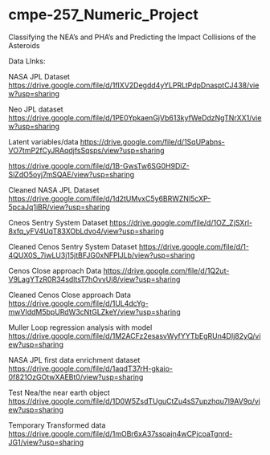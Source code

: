# cmpe-257_Numeric_Project
Classifying the NEA’s and PHA’s and Predicting the Impact Collisions of the Asteroids

Data LInks:

NASA JPL Dataset
https://drive.google.com/file/d/1fIXV2Degdd4yYLPRLtPdpDnasptCJ438/view?usp=sharing

Neo JPL dataset
https://drive.google.com/file/d/1PE0YpkaenGjVb613kyfWeDdzNgTNrXX1/view?usp=sharing

Latent variables/data
https://drive.google.com/file/d/1SqUPabns-VO7tmP2fCyJRAqdjfsSqsps/view?usp=sharing

https://drive.google.com/file/d/1B-GwsTw6SG0H9DiZ-SiZdO5oyj7mSQAE/view?usp=sharing

Cleaned NASA JPL Dataset
https://drive.google.com/file/d/1d2tUMvxC5y6BRWZNl5cXP-5pcaJq1iBR/view?usp=sharing


Cneos Sentry System Dataset
https://drive.google.com/file/d/1OZ_ZjSXrl-8xfq_yFV4UqT83XObLdvo4/view?usp=sharing

Cleaned Cenos Sentry System Dataset
https://drive.google.com/file/d/1-4QUX0S_7iwLU3j15jtBFJG0xNFPlJLb/view?usp=sharing

Cenos Close approach Data
https://drive.google.com/file/d/1Q2ut-V9LagYTzR0R34sdltsT7hOvvUi8/view?usp=sharing

Cleaned Cenos Close approach Data
https://drive.google.com/file/d/1UL4dcYg-mwVIddM5bpURdW3cNtGLZkeY/view?usp=sharing

Muller Loop regression analysis with model
https://drive.google.com/file/d/1M2ACFz2esasvWyfYYTbEgRUn4DIj82yQ/view?usp=sharing

NASA JPL first data enrichment dataset
https://drive.google.com/file/d/1aqdT37rH-gkaio-0f821OzGOtwXAEBt0/view?usp=sharing

Test Nea/the near earth object
https://drive.google.com/file/d/1D0W5ZsdTUguCtZu4sS7upzhqu7l9AV9q/view?usp=sharing

Temporary Transformed data
https://drive.google.com/file/d/1mOBr6xA37ssoajn4wCPjcoaTgnrd-JG1/view?usp=sharing

